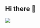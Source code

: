 ## Hi there 👋

<img src="https://github-readme-stats.vercel.app/api?username=anuraghazra&show_icons=true&theme=radical" />

